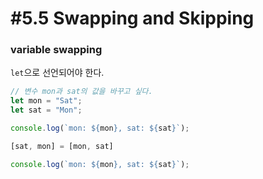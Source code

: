 # #5.5 Swapping and Skipping

### variable swapping

`let`으로 선언되어야 한다.
```js
// 변수 mon과 sat의 값을 바꾸고 싶다.
let mon = "Sat";
let sat = "Mon";

console.log(`mon: ${mon}, sat: ${sat}`);

[sat, mon] = [mon, sat]

console.log(`mon: ${mon}, sat: ${sat}`);
```